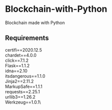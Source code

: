 # Blockchain-with-Python
Blockchain made with Python

## Requirements
certifi==2020.12.5\
chardet==4.0.0\
click==7.1.2\
Flask==1.1.2\
idna==2.10\
itsdangerous==1.1.0\
Jinja2==2.11.2\
MarkupSafe==1.1.1\
requests==2.25.1\
urllib3==1.26.2\
Werkzeug==1.0.1\
